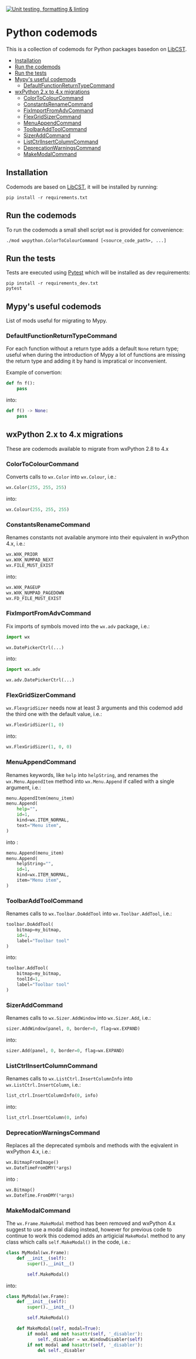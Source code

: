 [![Unit testing, formatting & linting](https://github.com/expobrain/python-codemods/actions/workflows/test.yml/badge.svg)](https://github.com/expobrain/python-codemods/actions/workflows/test.yml)

# Python codemods

This is a collection of codemods for Python packages basedon on [LibCST](https://github.com/Instagram/LibCST/).

- [Installation](#Installation)
- [Run the codemods](#Run_the_codemods)
- [Run the tests](#Run_the_tests)
- [Mypy's useful codemods](#Mypy)
  - [DefaultFunctionReturnTypeCommand](#DefaultFunctionReturnTypeCommand)
- [wxPython 2.x to 4.x migrations](#wxPython)
  - [ColorToColourCommand](#ColorToColourCommand)
  - [ConstantsRenameCommand](#ConstantsRenameCommand)
  - [FixImportFromAdvCommand](#FixImportFromAdvCommand)
  - [FlexGridSizerCommand](#FlexGridSizerCommand)
  - [MenuAppendCommand](#MenuAppendCommand)
  - [ToolbarAddToolCommand](#ToolbarAddToolCommand)
  - [SizerAddCommand](#SizerAddCommand)
  - [ListCtrlInsertColumnCommand](#ListCtrlInsertColumnCommand)
  - [DeprecationWarningsCommand](#DeprecationWarningsCommand)
  - [MakeModalCommand](#MakeModalCommand)

## Installation

Codemods are based on [LibCST](https://github.com/Instagram/LibCST/), it will be installed by running:

```shell
pip install -r requirements.txt
```

## Run the codemods

To run the codemods a small shell script `mod` is provided for convenience:

```shell
./mod wxpython.ColorToColourCommand [<source_code_path>, ...]
```

## Run the tests

Tests are executed using [Pytest](https://docs.pytest.org/) which will be installed as dev requirements:

```shell
pip install -r requirements_dev.txt
pytest
```

## Mypy's useful codemods

List of mods useful for migrating to Mypy.

### DefaultFunctionReturnTypeCommand

For each function without a return type adds a default `None` return type; useful when during the introduction of Mypy a lot of functions are missing the return type and adding it by hand is impratical or inconvenient.

Example of convertion:

```python
def fn f():
    pass
```

into:

```python
def f() -> None:
    pass
```

## wxPython 2.x to 4.x migrations

These are codemods available to migrate from wxPython 2.8 to 4.x

### ColorToColourCommand

Converts calls to `wx.Color` into `wx.Colour`, i.e.:

```python
wx.Color(255, 255, 255)
```

into:

```python
wx.Colour(255, 255, 255)
```

### ConstantsRenameCommand

Renames constants not available anymore into their equivalent in wxPython 4.x, i.e.:

```python
wx.WXK_PRIOR
wx.WXK_NUMPAD_NEXT
wx.FILE_MUST_EXIST
```

into:

```python
wx.WXK_PAGEUP
wx.WXK_NUMPAD_PAGEDOWN
wx.FD_FILE_MUST_EXIST
```

### FixImportFromAdvCommand

Fix imports of symbols moved into the `wx.adv` package, i.e.:

```python
import wx

wx.DatePickerCtrl(...)
```

into:

```python
import wx.adv

wx.adv.DatePickerCtrl(...)
```

### FlexGridSizerCommand

`wx.FlexgridSizer` needs now at least 3 arguments and this codemod add the third one with the default value, i.e.:

```python
wx.FlexGridSizer(1, 0)
```

into:

```python
wx.FlexGridSizer(1, 0, 0)
```

### MenuAppendCommand

Renames keywords, like `help` into `helpString`, and renames the `wx.Menu.AppendItem` method into `wx.Menu.Append` if called with a single argument, i.e.:

```python
menu.AppendItem(menu_item)
menu.Append(
    help="",
    id=1,
    kind=wx.ITEM_NORMAL,
    text="Menu item",
)
```

into :

```python
menu.Append(menu_item)
menu.Append(
    helpString="",
    id=1,
    kind=wx.ITEM_NORMAL,
    item="Menu item",
)
```

### ToolbarAddToolCommand

Renames calls to `wx.Toolbar.DoAddTool` into `wx.Toolbar.AddTool`, i.e.:

```python
toolbar.DoAddTool(
    bitmap=my_bitmap,
    id=1,
    label="Toolbar tool"
)
```

into:

```python
toolbar.AddTool(
    bitmap=my_bitmap,
    toolId=1,
    label="Toolbar tool"
)
```

### SizerAddCommand

Renames calls to `wx.Sizer.AddWindow` into `wx.Sizer.Add`, i.e.:

```python
sizer.AddWindow(panel, 0, border=0, flag=wx.EXPAND)
```

into:

```python
sizer.Add(panel, 0, border=0, flag=wx.EXPAND)
```

### ListCtrlInsertColumnCommand

Renames calls to `wx.ListCtrl.InsertColumnInfo` into `wx.ListCtrl.InsertColumn`, i.e.:

```python
list_ctrl.InsertColumnInfo(0, info)
```

into:

```python
list_ctrl.InsertColumn(0, info)
```

### DeprecationWarningsCommand

Replaces all the deprecated symbols and methods with the eqivalent in wxPython 4.x, i.e.:

```python
wx.BitmapFromImage()
wx.DateTimeFromDMY(*args)
```

into :

```python
wx.Bitmap()
wx.DateTime.FromDMY(*args)
```

### MakeModalCommand

The `wx.Frame.MakeModal` method has been removed and wxPython 4.x suggest to use a modal dialog instead, however for previous code to continue to work this codemod adds an artigicial `MakeModal` method to any class which calls `self.MakeModal()` in the code, i.e.:

```python
class MyModal(wx.Frame):
    def __init__(self):
        super().__init__()

        self.MakeModal()
```

into:

```python
class MyModal(wx.Frame):
    def __init__(self):
        super().__init__()

        self.MakeModal()

    def MakeModal(self, modal=True):
        if modal and not hasattr(self, '_disabler'):
            self._disabler = wx.WindowDisabler(self)
        if not modal and hasattr(self, '_disabler'):
            del self._disabler
```
